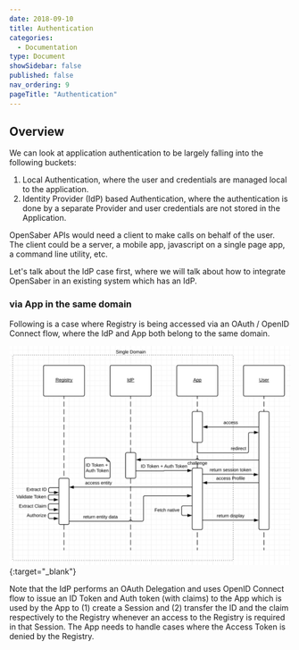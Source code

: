 ```yaml
---
date: 2018-09-10
title: Authentication
categories:
  - Documentation
type: Document
showSidebar: false
published: false
nav_ordering: 9
pageTitle: "Authentication"
---
```

## Overview

We can look at application authentication to be largely falling into the following buckets:
1. Local Authentication, where the user and credentials are managed local to the application.
2. Identity Provider (IdP) based Authentication, where the authentication is done by a separate Provider and user credentials are not stored in the Application.

OpenSaber APIs would need a client to make calls on behalf of the user. The client could be a server, a mobile app, javascript on a single page app, a command line utility, etc.

Let's talk about the IdP case first, where we will talk about how to integrate OpenSaber in an existing system which has an IdP.

### via App in the same domain

Following is a case where Registry is being accessed via an OAuth / OpenID Connect flow, where the IdP and App both belong to the same domain. 

[![Single Domain Auth](/images/AuthorizationFlowSingleDomain.png)](/images/AuthorizationFlowSingleDomain.png){:target="_blank"}

Note that the IdP performs an OAuth Delegation and uses OpenID Connect flow to issue an ID Token and Auth token (with claims) to the App which is used by the App to (1) create a Session and (2) transfer the ID and the claim respectively to the Registry whenever an access to the Registry is required in that Session. The App needs to handle cases where the Access Token is denied by the Registry.


